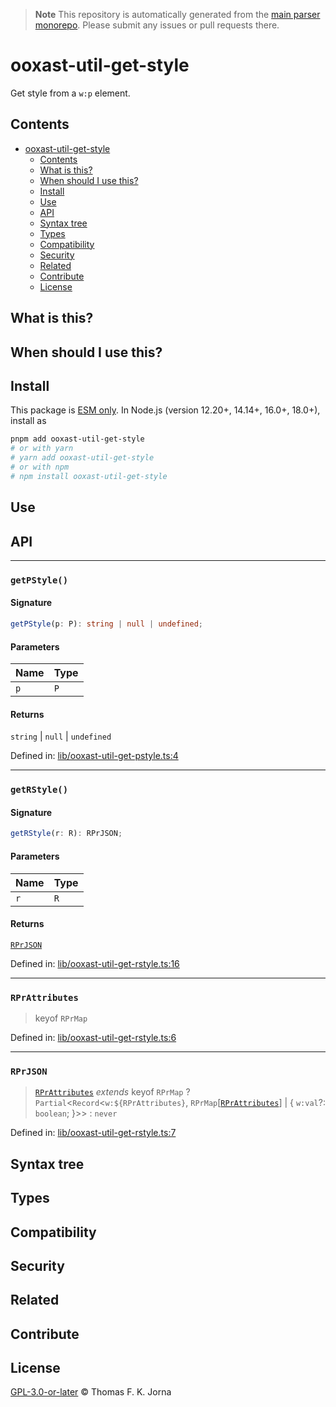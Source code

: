 > **Note**
> This repository is automatically generated from the [main parser monorepo](https://github.com/TrialAndErrorOrg/parsers). Please submit any issues or pull requests there.

# ooxast-util-get-style

Get style from a `w:p` element.

## Contents

*   [ooxast-util-get-style](#ooxast-util-get-style)
    *   [Contents](#contents)
    *   [What is this?](#what-is-this)
    *   [When should I use this?](#when-should-i-use-this)
    *   [Install](#install)
    *   [Use](#use)
    *   [API](#api)
    *   [Syntax tree](#syntax-tree)
    *   [Types](#types)
    *   [Compatibility](#compatibility)
    *   [Security](#security)
    *   [Related](#related)
    *   [Contribute](#contribute)
    *   [License](#license)

## What is this?

## When should I use this?

## Install

This package is [ESM only](https://gist.github.com/sindresorhus/a39789f98801d908bbc7ff3ecc99d99c). In Node.js (version 12.20+, 14.14+, 16.0+, 18.0+), install as

```bash
pnpm add ooxast-util-get-style
# or with yarn
# yarn add ooxast-util-get-style
# or with npm
# npm install ooxast-util-get-style
```

## Use

## API

***

### `getPStyle()`

#### Signature

```ts
getPStyle(p: P): string | null | undefined;
```

#### Parameters

| Name | Type |
| :------ | :------ |
| `p` | `P` |

#### Returns

`string` | `null` | `undefined`

Defined in:  [lib/ooxast-util-get-pstyle.ts:4](https://github.com/TrialAndErrorOrg/parsers/blob/d1cc864/libs/ooxast/ooxast-util-get-style/src/lib/ooxast-util-get-pstyle.ts#L4)

***

### `getRStyle()`

#### Signature

```ts
getRStyle(r: R): RPrJSON;
```

#### Parameters

| Name | Type |
| :------ | :------ |
| `r` | `R` |

#### Returns

[`RPrJSON`](modules.md#rprjson)

Defined in:  [lib/ooxast-util-get-rstyle.ts:16](https://github.com/TrialAndErrorOrg/parsers/blob/d1cc864/libs/ooxast/ooxast-util-get-style/src/lib/ooxast-util-get-rstyle.ts#L16)

***

### `RPrAttributes`

> keyof `RPrMap`

Defined in:  [lib/ooxast-util-get-rstyle.ts:6](https://github.com/TrialAndErrorOrg/parsers/blob/d1cc864/libs/ooxast/ooxast-util-get-style/src/lib/ooxast-util-get-rstyle.ts#L6)

***

### `RPrJSON`

> [`RPrAttributes`](modules.md#rprattributes) *extends* keyof `RPrMap` ? `Partial`<`Record`<`w:${RPrAttributes}`, `RPrMap`[[`RPrAttributes`](modules.md#rprattributes)] | {
> `w:val`?: `boolean`;
> }>> : `never`

Defined in:  [lib/ooxast-util-get-rstyle.ts:7](https://github.com/TrialAndErrorOrg/parsers/blob/d1cc864/libs/ooxast/ooxast-util-get-style/src/lib/ooxast-util-get-rstyle.ts#L7)

## Syntax tree

## Types

## Compatibility

## Security

## Related

## Contribute

## License

[GPL-3.0-or-later](LICENSE) © Thomas F. K. Jorna

[unified]: https://unifiedjs.com

[unifiedgh]: https://github.com/unifiedjs/unified

[xast-from-xml]: https://github.com/syntax-tree/xast-util-from-xml

[rehype]: https://github.com/rehypejs/rehype

[rejour]: https://github.com/TrialAndErrorOrg/parsers/tree/main/libs/rejour

[rejour-parse]: https://github.com/TrialAndErrorOrg/parsers/tree/main/libs/rejour/rejour-parse

[rejour-stringify]: https://github.com/TrialAndErrorOrg/parsers/tree/main/libs/rejour/rejour-stringify

[rejour-move-abstract]: https://github.com/TrialAndErrorOrg/parsers/tree/main/libs/rejour/rejour-move-abstract

[rejour-meta]: https://github.com/TrialAndErrorOrg/parsers/tree/main/libs/rejour/rejour-meta

[rejour-relatex]: https://github.com/TrialAndErrorOrg/parsers/tree/main/libs/rejour/rejour-relatex

[relatex]: https://github.com/TrialAndErrorOrg/parsers/tree/main/libs/relatex

[ooxast-util-to-jast]: https://github.com/TrialAndErrorOrg/parsers/tree/main/libs/relatex/ooxast-util-to-jast

[jast]: https://github.com/TrialAndErrorOrg/parsers/tree/main/libs/rejour/jast

[jast-util-to-texast]: https://github.com/TrialAndErrorOrg/parsers/tree/main/libs/rejour/jast-util-to-texast

[jastscript]: https://github.com/TrialAndErrorOrg/parsers/tree/main/libs/rejour/jastscript

[texast]: https://github.com/TrialAndErrorOrg/parsers/tree/main/libs/relatex/texast

[texast-util-to-latex]: https://github.com/TrialAndErrorOrg/parsers/tree/main/libs/relatex/texast-util-to-latex

[hast]: https://github.com/syntax-tree/hast

[xast]: https://github.com/syntax-tree/xast

[mdast]: https://github.com/syntax-tree/mdast

[mdast-markdown]: https://github.com/syntax-tree/mdast-util-to-markdown

[latex-utensils]: https://github.com/tamuratak/latex-utensils

[latexjs]: https://github.com/latexjs/latexjs

[reoff]: https://github.com/TrialAndErrorOrg/parsers/tree/main/libs/reoff

[reoff-parse]: https://github.com/TrialAndErrorOrg/parsers/tree/main/libs/reoff/reoff-parse

[reoff-rejour]: https://github.com/TrialAndErrorOrg/parsers/tree/main/libs/reoff/reoff-rejour

[ooxast]: https://github.com/TrialAndErrorOrg/parsers/tree/main/libs/ooxast/ooxast

[ooxast]: https://github.com/TrialAndErrorOrg/parsers/tree/main/libs/ooxast/ooxast-util-to-jast

